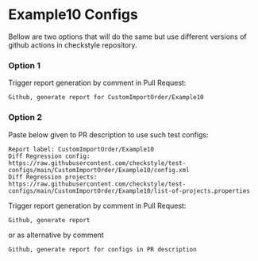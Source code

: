 # Example10 Configs

Bellow are two options that will do the same but use different versions
of github actions in checkstyle repository.


### Option 1
Trigger report generation by comment in Pull Request:
```
Github, generate report for CustomImportOrder/Example10
```

### Option 2

Paste below given to PR description to use such test configs:
```
Report label: CustomImportOrder/Example10
Diff Regression config: https://raw.githubusercontent.com/checkstyle/test-configs/main/CustomImportOrder/Example10/config.xml
Diff Regression projects: https://raw.githubusercontent.com/checkstyle/test-configs/main/CustomImportOrder/Example10/list-of-projects.properties
```

Trigger report generation by comment in Pull Request:
```
Github, generate report
```
or as alternative by comment
```
Github, generate report for configs in PR description
```
